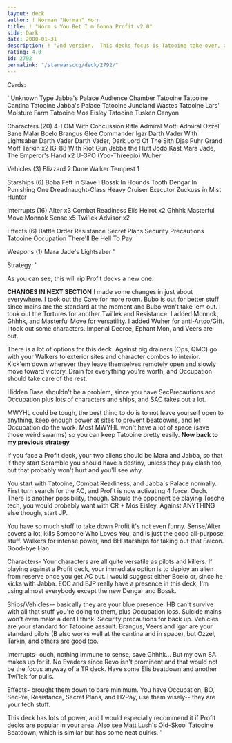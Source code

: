 ```yaml
---
layout: deck
author: ! Norman "Norman" Horn
title: ! "Norm s You Bet I m Gonna Profit v2 0"
side: Dark
date: 2000-01-31
description: ! "2nd version.  This decks focus is Tatooine take-over, and can beat many decks that I've played against.  Kicks Profit decks into the next millenium."
rating: 4.0
id: 2792
permalink: "/starwarsccg/deck/2792/"
---
```

Cards: 

'
Unknown Type
Jabba's Palace Audience Chamber
Tatooine
Tatooine Cantina
Tatooine Jabba's Palace
Tatooine Jundland Wastes
Tatooine Lars' Moisture Farm
Tatooine Mos Eisley
Tatooine Tusken Canyon

Characters (20)
4-LOM With Concussion Rifle
Admiral Motti
Admiral Ozzel
Bane Malar
Boelo
Brangus Glee
Commander Igar
Darth Vader With Lightsaber
Darth Vader
Darth Vader, Dark Lord Of The Sith
Djas Puhr
Grand Moff Tarkin  x2
IG-88 With Riot Gun
Jabba the Hutt
Jodo Kast
Mara Jade, The Emperor's Hand	x2
U-3PO (Yoo-Threepio)
Wuher

Vehicles (3)
Blizzard 2
Dune Walker
Tempest 1

Starships (6)
Boba Fett in Slave I
Bossk In Hounds Tooth
Dengar In Punishing One
Dreadnaught-Class Heavy Cruiser
Executor
Zuckuss in Mist Hunter

Interrupts (16)
Alter  x3
Combat Readiness
Elis Helrot  x2
Ghhhk
Masterful Move
Monnok
Sense  x5
Twi'lek Advisor  x2

Effects (6)
Battle Order
Resistance
Secret Plans
Security Precautions
Tatooine Occupation
There'll Be Hell To Pay

Weapons (1)
Mara Jade's Lightsaber
'

Strategy: '

As you can see, this will rip Profit decks a new one.

**CHANGES IN NEXT SECTION**
I made some changes in just about everywhere.  I took out the Cave for more room. Bubo is out for better stuff since mains are the standard at the moment and Bubo won't take 'em out.  I took out the Tortures for another Twi'lek and Resistance.	I added Monnok, Ghhhk, and Masterful Move for versatility.  I added Wuher for anti-Artoo/Gift.	I took out some characters.  Imperial Decree, Ephant Mon, and Veers are out.

There is a lot of options for this deck.  Against big drainers (Ops, QMC) go with your Walkers to exterior sites and character combos to interior.  Kick'em down wherever they leave themselves remotely open and slowly move toward victory.	Drain for everything you're worth, and Occupation should take care of the rest.

Hidden Base shouldn't be a problem, since you have SecPrecautions and Occupation plus lots of characters and ships, and SAC takes out a lot.

MWYHL could be tough, the best thing to do is to not leave yourself open to anything, keep enough power at sites to prevent beatdowns, and let Occupation do the work.	Most MWYHL won't have a lot of space (save those weird swarms) so you can keep Tatooine pretty easily.
**Now back to my previous strategy**


If you face a Profit deck, your two aliens should be Mara and Jabba, so that if they start Scramble you should have a destiny, unless they play clash too, but that probably won't hurt and you'll see why.

You start with Tatooine, Combat Readiness, and Jabba's Palace normally. First turn search for the AC, and Profit is now activating 4 force. Ouch. There is another possibility, though. Should the opponent be playing Tosche tech, you would probably want with CR + Mos Eisley. Against ANYTHING else though, start JP.

You have so much stuff to take down Profit it's not even funny. Sense/Alter covers a lot, kills Someone Who Loves You, and is just the good all-purpose stuff. Walkers for intense power, and BH starships for taking out that Falcon. Good-bye Han

Characters- Your characters are all quite versatile as pilots and killers. If playing against a Profit deck, your immediate option is to deploy an alien from reserve once you get AC out. I would suggest either Boelo or, since he kicks with Jabba. ECC and EJP really have a presence in this deck, I'm using almost everybody except the new Dengar and Bossk.

Ships/Vehicles-- basically they are your blue presence. HB can't survive with all that stuff you're doing to them, plus Occupation loss. Suicide mains won't even make a dent I think. Security precautions for back up. Vehicles are your standard for Tatooine assault. Brangus, Veers and Igar are your standard pilots (B also works well at the cantina and in space), but Ozzel, Tarkin, and others are good too.

Interrupts- ouch, nothing immune to sense, save Ghhhk... But my own SA makes up for it. No Evaders since Revo isn't prominent and that would not be the focus anyway of a TR deck. Have some Elis beatdown and another Twi'lek for pulls.

Effects- brought them down to bare minimum. You have Occupation, BO, SecPre, Resistance, Secret Plans, and H2Pay, use them wisely-- they are your tech stuff.

This deck has lots of power, and I would especially recommend it if Profit decks are popular in your area.  Also see Matt Lush's Old-Skool Tatooine Beatdown, which is similar but has some neat quirks. '
